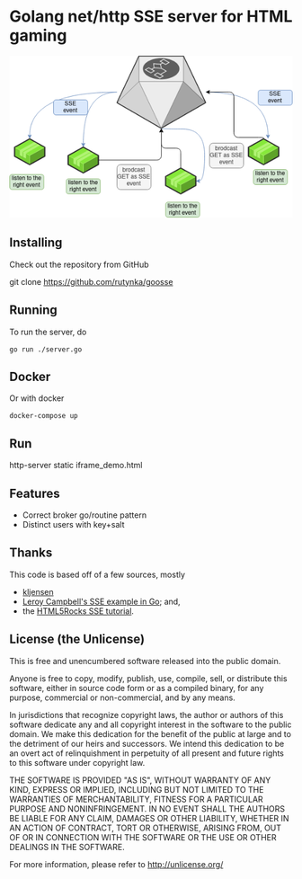 Golang net/http SSE server for HTML gaming
========================

![Alt text](diagram-aws3d.png "a title")

## Installing

Check out the repository from GitHub

git clone https://github.com/rutynka/goosse

## Running

To run the server, do 

	go run ./server.go

## Docker

Or with docker

	docker-compose up

## Run

 http-server static
iframe_demo.html


## Features
* Correct broker go/routine pattern
* Distinct users with key+salt 

## Thanks

This code is based off of a few sources, mostly

* [kljensen](https://github.com/kljensen/golang-html5-sse-example)
* [Leroy Campbell's SSE example in Go](https://gist.github.com/artisonian/3836281); and,
* the [HTML5Rocks SSE tutorial](http://www.html5rocks.com/en/tutorials/eventsource/basics/).

 
## License (the Unlicense)

This is free and unencumbered software released into the public domain.

Anyone is free to copy, modify, publish, use, compile, sell, or
distribute this software, either in source code form or as a compiled
binary, for any purpose, commercial or non-commercial, and by any
means.

In jurisdictions that recognize copyright laws, the author or authors
of this software dedicate any and all copyright interest in the
software to the public domain. We make this dedication for the benefit
of the public at large and to the detriment of our heirs and
successors. We intend this dedication to be an overt act of
relinquishment in perpetuity of all present and future rights to this
software under copyright law.

THE SOFTWARE IS PROVIDED "AS IS", WITHOUT WARRANTY OF ANY KIND,
EXPRESS OR IMPLIED, INCLUDING BUT NOT LIMITED TO THE WARRANTIES OF
MERCHANTABILITY, FITNESS FOR A PARTICULAR PURPOSE AND NONINFRINGEMENT.
IN NO EVENT SHALL THE AUTHORS BE LIABLE FOR ANY CLAIM, DAMAGES OR
OTHER LIABILITY, WHETHER IN AN ACTION OF CONTRACT, TORT OR OTHERWISE,
ARISING FROM, OUT OF OR IN CONNECTION WITH THE SOFTWARE OR THE USE OR
OTHER DEALINGS IN THE SOFTWARE.

For more information, please refer to <http://unlicense.org/>


